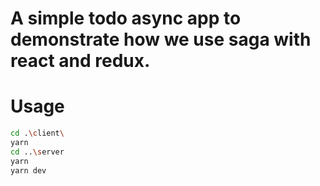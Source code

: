 # A simple todo async app to demonstrate how we use saga with react and redux.

# Usage

```bash
cd .\client\
yarn
cd ..\server
yarn
yarn dev
```